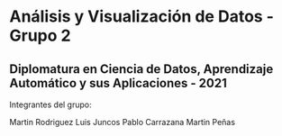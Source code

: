 # Análisis y Visualización de Datos - Grupo 2 # 

## Diplomatura en Ciencia de Datos, Aprendizaje Automático y sus Aplicaciones - 2021

Integrantes del grupo:

Martin Rodriguez
Luis Juncos
Pablo Carrazana
Martin Peñas
